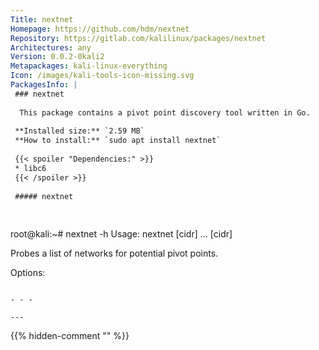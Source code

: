 ```yaml
---
Title: nextnet
Homepage: https://github.com/hdm/nextnet
Repository: https://gitlab.com/kalilinux/packages/nextnet
Architectures: any
Version: 0.0.2-0kali2
Metapackages: kali-linux-everything 
Icon: /images/kali-tools-icon-missing.svg
PackagesInfo: |
 ### nextnet
 
  This package contains a pivot point discovery tool written in Go.
 
 **Installed size:** `2.59 MB`  
 **How to install:** `sudo apt install nextnet`  
 
 {{< spoiler "Dependencies:" >}}
 * libc6 
 {{< /spoiler >}}
 
 ##### nextnet
 
 
 ```
 root@kali:~# nextnet -h
 Usage: nextnet [cidr] ... [cidr]
 
 Probes a list of networks for potential pivot points.
 
 Options:
 ```
 
 - - -
 
---
```

{{% hidden-comment "<!--Do not edit anything above this line-->" %}}
